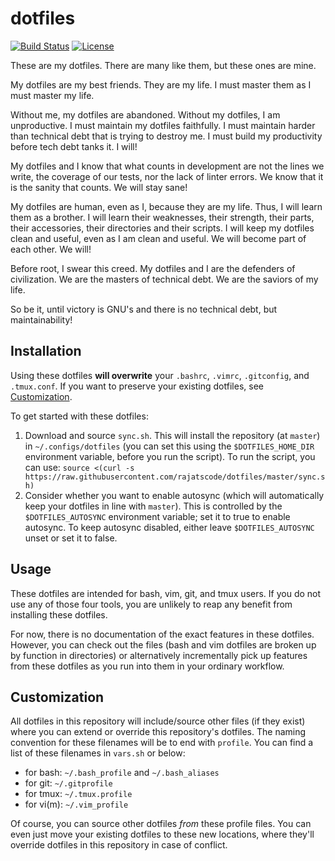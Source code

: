 # dotfiles

[![Build Status](https://travis-ci.org/rajatscode/dotfiles.svg?branch=master)](https://travis-ci.org/rajatscode/dotfiles)
[![License](https://img.shields.io/github/license/rajatscode/dotfiles)](https://github.com/rajatscode/dotfiles/blob/master/LICENSE)

These are my dotfiles. There are many like them, but these ones are mine.

My dotfiles are my best friends. They are my life. I must master them as I must
master my life.

Without me, my dotfiles are abandoned. Without my dotfiles, I am unproductive.
I must maintain my dotfiles faithfully. I must maintain harder than technical
debt that is trying to destroy me. I must build my productivity before tech
debt tanks it. I will!

My dotfiles and I know that what counts in development are not the lines we
write, the coverage of our tests, nor the lack of linter errors. We know that
it is the sanity that counts. We will stay sane!

My dotfiles are human, even as I, because they are my life. Thus, I will learn
them as a brother. I will learn their weaknesses, their strength, their parts,
their accessories, their directories and their scripts. I will keep my dotfiles
clean and useful, even as I am clean and useful. We will become part of each
other. We will!

Before root, I swear this creed. My dotfiles and I are the defenders of
civilization. We are the masters of technical debt. We are the saviors of my
life.

So be it, until victory is GNU's and there is no technical debt, but
maintainability!

## Installation

Using these dotfiles **will overwrite** your `.bashrc`, `.vimrc`,
`.gitconfig`, and `.tmux.conf`. If you want to preserve your existing
dotfiles, see [Customization](#customization).

To get started with these dotfiles:

1. Download and source `sync.sh`. This will install the repository (at
   `master`) in `~/.configs/dotfiles` (you can set this using the
   `$DOTFILES_HOME_DIR` environment variable, before you run the script). To
   run the script, you can use: ``` source <(curl -s
   https://raw.githubusercontent.com/rajatscode/dotfiles/master/sync.sh) ```
2. Consider whether you want to enable autosync (which will automatically keep
   your dotfiles in line with `master`). This is controlled by the
   `$DOTFILES_AUTOSYNC` environment variable; set it to true to enable
   autosync. To keep autosync disabled, either leave `$DOTFILES_AUTOSYNC` unset
   or set it to false.

## Usage

These dotfiles are intended for bash, vim, git, and tmux users. If you do not
use any of those four tools, you are unlikely to reap any benefit from
installing these dotfiles.

For now, there is no documentation of the exact features in these dotfiles.
However, you can check out the files (bash and vim dotfiles are broken up by
function in directories) or alternatively incrementally pick up features from
these dotfiles as you run into them in your ordinary workflow.

## Customization

All dotfiles in this repository will include/source other files (if they exist)
where you can extend or override this repository's dotfiles. The naming
convention for these filenames will be to end with `profile`. You can find a
list of these filenames in `vars.sh` or below:

* for bash: `~/.bash_profile` and `~/.bash_aliases`
* for git: `~/.gitprofile`
* for tmux: `~/.tmux.profile`
* for vi(m): `~/.vim_profile`

Of course, you can source other dotfiles *from* these profile files. You can
even just move your existing dotfiles to these new locations, where they'll
override dotfiles in this repository in case of conflict.
